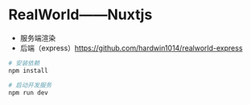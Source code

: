 # RealWorld——Nuxtjs
+ 服务端渲染
+ 后端（express）https://github.com/hardwin1014/realworld-express

```sh
# 安装依赖
npm install

# 启动开发服务
npm run dev
```
